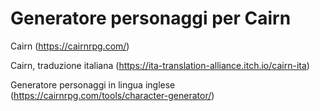 # Generatore personaggi per Cairn

Cairn (https://cairnrpg.com/)

Cairn, traduzione italiana (https://ita-translation-alliance.itch.io/cairn-ita)

Generatore personaggi in lingua inglese (https://cairnrpg.com/tools/character-generator/)
